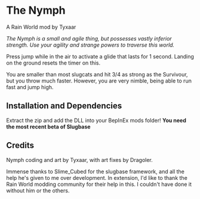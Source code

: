 # The Nymph
A Rain World mod by Tyxaar

*The Nymph is a small and agile thing, but possesses vastly inferior strength. Use your agility and strange powers to traverse this world.*

Press jump while in the air to activate a glide that lasts for 1 second. Landing on the ground resets the timer on this.

You are smaller than most slugcats and hit 3/4 as strong as the Survivour, but you throw much faster.
However, you are very nimble, being able to run fast and jump high.


## Installation and Dependencies
Extract the zip and add the DLL into your BepInEx mods folder!
**You need the most recent beta of Slugbase**

## Credits
Nymph coding and art by Tyxaar, with art fixes by Dragoler.

Immense thanks to Slime_Cubed for the slugbase framework, and all the help he's given to me over development. In extension, I'd like to thank the Rain World modding community for their help in this. I couldn't have done it without him or the others.
